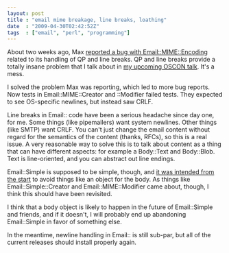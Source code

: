 ```yaml
---
layout: post
title : "email mime breakage, line breaks, loathing"
date  : "2009-04-30T02:42:52Z"
tags  : ["email", "perl", "programming"]
---
```

About two weeks ago, Max [reported a bug with
Email::MIME::Encoding](http://rt.cpan.org/Public/Bug/Display.html?id=44709)
related to its handling of QP and line breaks.  QP and line breaks provide a
totally insane problem that I talk about in [my upcoming OSCON
talk](http://en.oreilly.com/oscon2009/public/schedule/detail/8409).  It's a
mess.

I solved the problem Max was reporting, which led to more bug reports.  Now
tests in Email::MIME::Creator and ::Modifier failed tests.  They expected to
see OS-specific newlines, but instead saw CRLF.

Line breaks in Email:: code have been a serious headache since day one, for me.
Some things (like pipemailers) want system newlines.  Other things (like SMTP)
want CRLF.  You can't just change the email content without regard for the
semantics of the content (thanks, RFCs), so this is a real issue.  A very
reasonable way to solve this is to talk about content as a thing that can have
different aspects: for example a Body::Text and Body::Blob.  Text is
line-oriented, and you can abstract out line endings.

Email::Simple is supposed to be simple, though, and [it was intended from the
start](http://simon-cozens.org/draft-articles/email.html#email::simple) to
avoid things like an object for the body.  As things like
Email::Simple::Creator and Email::MIME::Modifier came about, though, I think
this should have been revisited.

I think that a body object is likely to happen in the future of Email::Simple
and friends, and if it doesn't, I will probably end up abandoning Email::Simple
in favor of something else.

In the meantime, newline handling in Email:: is still sub-par, but all of the
current releases should install properly again.

